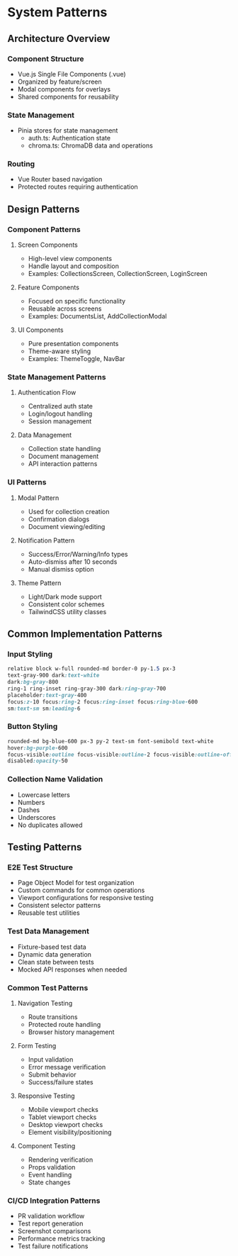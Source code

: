 # System Patterns

## Architecture Overview

### Component Structure
- Vue.js Single File Components (.vue)
- Organized by feature/screen
- Modal components for overlays
- Shared components for reusability

### State Management
- Pinia stores for state management
  - auth.ts: Authentication state
  - chroma.ts: ChromaDB data and operations

### Routing
- Vue Router based navigation
- Protected routes requiring authentication

## Design Patterns

### Component Patterns
1. Screen Components
   - High-level view components
   - Handle layout and composition
   - Examples: CollectionsScreen, CollectionScreen, LoginScreen

2. Feature Components
   - Focused on specific functionality
   - Reusable across screens
   - Examples: DocumentsList, AddCollectionModal

3. UI Components
   - Pure presentation components
   - Theme-aware styling
   - Examples: ThemeToggle, NavBar

### State Management Patterns
1. Authentication Flow
   - Centralized auth state
   - Login/logout handling
   - Session management

2. Data Management
   - Collection state handling
   - Document management
   - API interaction patterns

### UI Patterns
1. Modal Pattern
   - Used for collection creation
   - Confirmation dialogs
   - Document viewing/editing

2. Notification Pattern
   - Success/Error/Warning/Info types
   - Auto-dismiss after 10 seconds
   - Manual dismiss option

3. Theme Pattern
   - Light/Dark mode support
   - Consistent color schemes
   - TailwindCSS utility classes

## Common Implementation Patterns

### Input Styling
```css
relative block w-full rounded-md border-0 py-1.5 px-3 
text-gray-900 dark:text-white 
dark:bg-gray-800 
ring-1 ring-inset ring-gray-300 dark:ring-gray-700 
placeholder:text-gray-400 
focus:z-10 focus:ring-2 focus:ring-inset focus:ring-blue-600 
sm:text-sm sm:leading-6
```

### Button Styling
```css
rounded-md bg-blue-600 px-3 py-2 text-sm font-semibold text-white 
hover:bg-purple-600 
focus-visible:outline focus-visible:outline-2 focus-visible:outline-offset-2 focus-visible:outline-blue-600 
disabled:opacity-50
```

### Collection Name Validation
- Lowercase letters
- Numbers
- Dashes
- Underscores
- No duplicates allowed

## Testing Patterns

### E2E Test Structure
- Page Object Model for test organization
- Custom commands for common operations
- Viewport configurations for responsive testing
- Consistent selector patterns
- Reusable test utilities

### Test Data Management
- Fixture-based test data
- Dynamic data generation
- Clean state between tests
- Mocked API responses when needed

### Common Test Patterns
1. Navigation Testing
   - Route transitions
   - Protected route handling
   - Browser history management

2. Form Testing
   - Input validation
   - Error message verification
   - Submit behavior
   - Success/failure states

3. Responsive Testing
   - Mobile viewport checks
   - Tablet viewport checks
   - Desktop viewport checks
   - Element visibility/positioning

4. Component Testing
   - Rendering verification
   - Props validation
   - Event handling
   - State changes

### CI/CD Integration Patterns
- PR validation workflow
- Test report generation
- Screenshot comparisons
- Performance metrics tracking
- Test failure notifications
